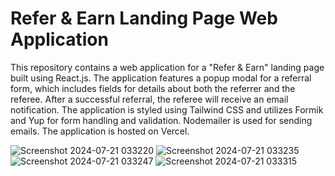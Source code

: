 # Refer & Earn Landing Page Web Application

This repository contains a web application for a "Refer & Earn" landing page built using React.js. The application features a popup modal for a referral form, which includes fields for details about both the referrer and the referee. After a successful referral, the referee will receive an email notification. The application is styled using Tailwind CSS and utilizes Formik and Yup for form handling and validation. Nodemailer is used for sending emails. The application is hosted on Vercel.


![Screenshot 2024-07-21 033220](https://github.com/user-attachments/assets/2afbf183-9291-44c9-8481-e9c9450ad3ec)
![Screenshot 2024-07-21 033235](https://github.com/user-attachments/assets/a6dd1c66-1286-485c-8cb2-64cee7421316)
![Screenshot 2024-07-21 033247](https://github.com/user-attachments/assets/62e8ec67-c527-4368-808c-15e473ff7526)
![Screenshot 2024-07-21 033315](https://github.com/user-attachments/assets/24a1dbb8-3db6-4f15-a718-d35c54e26549)

